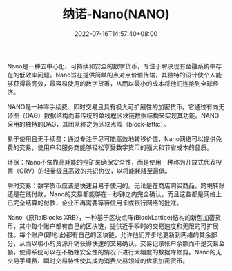 ﻿---
weight: 
title: "纳诺-Nano(NANO)"
description: "Nano是一种去中心化、可持续和安全的数字货币，专注于解决现有金融系统中存在的低效率问题"
date: 2022-07-16T14:57:40+08:00
lastmod: 2022-07-16T14:57:40+08:00
draft: false
authors: ["Simon"]
featuredImage: "nanuo-nanonano.jpg"
link: "https://nano.org/"
tags: ["数字代币","纳诺-Nano(NANO)"]
categories: ["navigation"]
navigation: ["数字代币"]
lightgallery: true
toc: true
pinned: false
recommend: false
recommend1: false
---
Nano是一种去中心化、可持续和安全的数字货币，专注于解决现有金融系统中存在的低效率问题。Nano旨在提供简单的点对点价值传输，其独特的设计使个人能够获得最高效，最容易使用的数字货币，从而以最小的成本将他们连接到全球经济。

NANO是一种零手续费、即时交易且具有极大可扩展性的加密货币。它通过有向无环图（DAG）数据结构而非传统的单线程区块链数据结构来实现其功能。NANO采用的独特的DAG，其团队称之为区块点阵（block-lattic）。

易于使用且无手续费：通过专注于尽可能高效地转移价值，Nano网络可以提供免费的交易，使用户和服务商能够轻松享受数字货币的强大和节省成本的品质。

环保：Nano不依靠高耗能的挖矿来确保安全性，而是使用一种称为开放式代表投票（ORV）的轻量级且高效的共识协议，以将能耗降至最低。

瞬时交易：数字货币应该是快速且易于使用的。无论是在商店购买商品，跨境转账还是在线付款，Nano的交易都能够在一秒钟之内完全确认。而且这些都是网络上已完全结算的付款，企业不再需要等待信用卡或银行网络的批准。

Nano（原RaiBlocks XRB），一种基于区块点阵(BlockLattice)结构的新型加密货币，其中每个账户都有自己的区块链，提供近乎瞬时的交易速度和无限的可扩展性。每个账户(即地址)都有自己的区块链，允许他们异步地更新到网络的其余部分，从而以极小的资源开销获得快速的交易确认。交易记录帐户余额而不是交易金额，使得系统可以在不牺牲安全性的情况下进行大幅度的数据库修剪。Nano的无交易手续费、瞬时交易特性使其成为消费交易领域的优质加密货币。